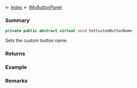 ← [Index](Api-Index) ← [IMyButtonPanel](SpaceEngineers.Game.ModAPI.Ingame.IMyButtonPanel)

### Summary

```csharp
private public abstract virtual void SetCustomButtonName
```

Sets the custom button name.

### Returns

### Example

### Remarks

